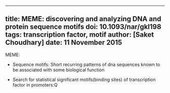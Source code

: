 ﻿-----------------------
title: MEME: discovering and analyzing DNA and protein sequence motifs
doi: 10.1093/nar/gkl198
tags: transcription factor, motif
author: [Saket Choudhary]
date: 11 November 2015
-------------------

MEME:

- Sequence motifs: Short recurring patterns of dna sequences known to be associated with some biological function

- Search for statistical significant motifs(binding sites) of transcription factor in promoters:Q


